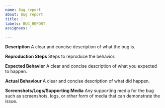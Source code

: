 ```yaml
---
name: Bug report
about: Bug report
title: ''
labels: BUG_REPORT
assignees: ''

---
```


**Description**
A clear and concise description of what the bug is.

**Reproduction Steps**
Steps to reproduce the behavior.

**Expected Behavior**
A clear and concise description of what you expected to happen.

**Actual Behaviour**
A clear and concise description of what did happen.

**Screenshots/Logs/Supporting Media**
Any supporting media for the bug such as screenshots, logs, or other form of media that can demonstrate the issue.
